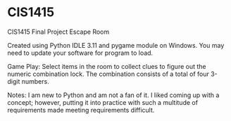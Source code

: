# CIS1415
CIS1415 Final Project Escape Room

Created using Python IDLE 3.11 and pygame module on Windows. 
You may need to update your software for program to load. 

Game Play:
Select items in the room to collect clues to figure out the numeric combination lock. The combination consists of a total of four 3-digit numbers.

 Notes:
 I am new to Python and am not a fan of it. I liked coming up with a concept; however, putting it into practice with such a multitude of requirements made meeting requirements difficult. 
